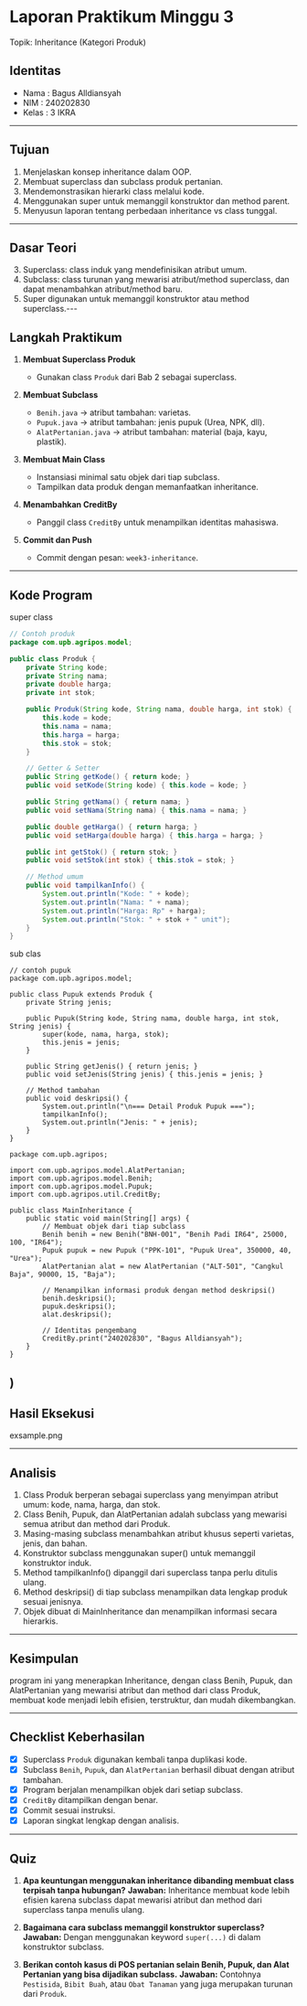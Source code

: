 # Laporan Praktikum Minggu 3
Topik: Inheritance (Kategori Produk)
## Identitas
- Nama  : Bagus Alldiansyah
- NIM   : 240202830
- Kelas : 3 IKRA

---

## Tujuan
1. Menjelaskan konsep inheritance dalam OOP.
2. Membuat superclass dan subclass produk pertanian.
3. Mendemonstrasikan hierarki class melalui kode.
4. Menggunakan super untuk memanggil konstruktor dan method parent.
5. Menyusun laporan tentang perbedaan inheritance vs class tunggal.
---

## Dasar Teori
3. Superclass: class induk yang mendefinisikan atribut umum.
2. Subclass: class turunan yang mewarisi atribut/method superclass, dan dapat menambahkan atribut/method baru.
3. Super digunakan untuk memanggil konstruktor atau method superclass.---

## Langkah Praktikum
1. **Membuat Superclass Produk**  
   - Gunakan class `Produk` dari Bab 2 sebagai superclass.  

2. **Membuat Subclass**  
   - `Benih.java` → atribut tambahan: varietas.  
   - `Pupuk.java` → atribut tambahan: jenis pupuk (Urea, NPK, dll).  
   - `AlatPertanian.java` → atribut tambahan: material (baja, kayu, plastik).  

3. **Membuat Main Class**  
   - Instansiasi minimal satu objek dari tiap subclass.  
   - Tampilkan data produk dengan memanfaatkan inheritance.  

4. **Menambahkan CreditBy**  
   - Panggil class `CreditBy` untuk menampilkan identitas mahasiswa.  

5. **Commit dan Push**  
   - Commit dengan pesan: `week3-inheritance`.  
---

## Kode Program
super class
```java
// Contoh produk
package com.upb.agripos.model;

public class Produk {
    private String kode;
    private String nama;
    private double harga;
    private int stok;

    public Produk(String kode, String nama, double harga, int stok) {
        this.kode = kode;
        this.nama = nama;
        this.harga = harga;
        this.stok = stok;
    }

    // Getter & Setter
    public String getKode() { return kode; }
    public void setKode(String kode) { this.kode = kode; }

    public String getNama() { return nama; }
    public void setNama(String nama) { this.nama = nama; }

    public double getHarga() { return harga; }
    public void setHarga(double harga) { this.harga = harga; }

    public int getStok() { return stok; }
    public void setStok(int stok) { this.stok = stok; }

    // Method umum
    public void tampilkanInfo() {
        System.out.println("Kode: " + kode);
        System.out.println("Nama: " + nama);
        System.out.println("Harga: Rp" + harga);
        System.out.println("Stok: " + stok + " unit");
    }
}
```
sub clas
```
// contoh pupuk
package com.upb.agripos.model;

public class Pupuk extends Produk {
    private String jenis;

    public Pupuk(String kode, String nama, double harga, int stok, String jenis) {
        super(kode, nama, harga, stok);
        this.jenis = jenis;
    }

    public String getJenis() { return jenis; }
    public void setJenis(String jenis) { this.jenis = jenis; }

    // Method tambahan
    public void deskripsi() {
        System.out.println("\n=== Detail Produk Pupuk ===");
        tampilkanInfo();
        System.out.println("Jenis: " + jenis);
    }
}

```
```// contoh main
package com.upb.agripos;

import com.upb.agripos.model.AlatPertanian;
import com.upb.agripos.model.Benih;
import com.upb.agripos.model.Pupuk;
import com.upb.agripos.util.CreditBy;

public class MainInheritance {
    public static void main(String[] args) {
        // Membuat objek dari tiap subclass
        Benih benih = new Benih("BNH-001", "Benih Padi IR64", 25000, 100, "IR64");
        Pupuk pupuk = new Pupuk ("PPK-101", "Pupuk Urea", 350000, 40, "Urea");
        AlatPertanian alat = new AlatPertanian ("ALT-501", "Cangkul Baja", 90000, 15, "Baja");

        // Menampilkan informasi produk dengan method deskripsi()
        benih.deskripsi();
        pupuk.deskripsi();
        alat.deskripsi();

        // Identitas pengembang
        CreditBy.print("240202830", "Bagus Alldiansyah");
    }
}

```
)
---

## Hasil Eksekusi
exsample.png

---

## Analisis
1. Class Produk berperan sebagai superclass yang menyimpan atribut umum: kode, nama, harga, dan stok.
2. Class Benih, Pupuk, dan AlatPertanian adalah subclass yang mewarisi semua atribut dan method dari Produk.
3. Masing-masing subclass menambahkan atribut khusus seperti varietas, jenis, dan bahan.
4. Konstruktor subclass menggunakan super() untuk memanggil konstruktor induk.
5. Method tampilkanInfo() dipanggil dari superclass tanpa perlu ditulis ulang.
6. Method deskripsi() di tiap subclass menampilkan data lengkap produk sesuai jenisnya.
7. Objek dibuat di MainInheritance dan menampilkan informasi secara hierarkis.
---

## Kesimpulan
program ini yang menerapkan Inheritance, dengan class Benih, Pupuk, dan AlatPertanian yang mewarisi atribut dan method dari class Produk, membuat kode menjadi lebih efisien, terstruktur, dan mudah dikembangkan.

---

## Checklist Keberhasilan

* [x] Superclass `Produk` digunakan kembali tanpa duplikasi kode.
* [x] Subclass `Benih`, `Pupuk`, dan `AlatPertanian` berhasil dibuat dengan atribut tambahan.
* [x] Program berjalan menampilkan objek dari setiap subclass.
* [x] `CreditBy` ditampilkan dengan benar.
* [x] Commit sesuai instruksi.
* [x] Laporan singkat lengkap dengan analisis.

---

## Quiz

1. **Apa keuntungan menggunakan inheritance dibanding membuat class terpisah tanpa hubungan?**
   **Jawaban:** Inheritance membuat kode lebih efisien karena subclass dapat mewarisi atribut dan method dari superclass tanpa menulis ulang.

2. **Bagaimana cara subclass memanggil konstruktor superclass?**
   **Jawaban:** Dengan menggunakan keyword `super(...)` di dalam konstruktor subclass.

3. **Berikan contoh kasus di POS pertanian selain Benih, Pupuk, dan Alat Pertanian yang bisa dijadikan subclass.**
   **Jawaban:** Contohnya `Pestisida`, `Bibit Buah`, atau `Obat Tanaman` yang juga merupakan turunan dari `Produk`.
